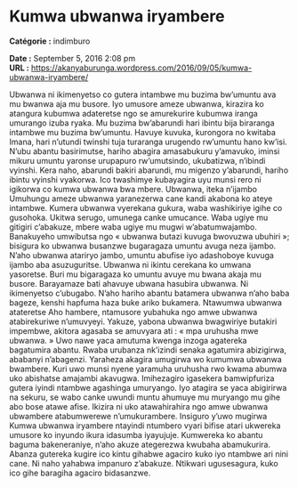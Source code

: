# Kumwa ubwanwa iryambere

**Catégorie :** indimburo

**Date :** September 5, 2016 2:08 pm  
**URL :** https://akanyaburunga.wordpress.com/2016/09/05/kumwa-ubwanwa-iryambere/

Ubwanwa ni ikimenyetso co gutera intambwe mu buzima bw’umuntu ava mu bwanwa aja mu busore. Iyo umusore ameze ubwanwa, kirazira ko atangura kubumwa adateretse ngo se amurekurire kubumwa iranga umurango izuba ryaka.
Mu buzima bw’abarundi hari ibintu bija biraranga intambwe mu buzima bw’umuntu. Havuye kuvuka, kurongora no kwitaba Imana, hari n’utundi twinshi tuja turaranga urugendo rw’umuntu hano kw’isi. N’ubu abantu basirimutse, hariho abagira amasabukuru y’amavuko, iminsi mikuru umuntu yaronse urupapuro rw’umutsindo, ukubatizwa, n’ibindi vyinshi. Kera naho, abarundi bakiri abarundi, mu migenzo y’abarundi, hariho ibintu vyinshi vyakorwa. Ico twashimye kubayagira uyu munsi rero ni igikorwa co kumwa ubwanwa bwa mbere.
Ubwanwa, iteka n’ijambo
Umuhungu ameze ubwanwa yaranezerwa cane kandi akabona ko ateye intambwe. Kumera ubwanwa vyerekana gukura, waba washikiriye igihe co gusohoka. Ukitwa serugo, umunega canke umucance. Waba ugiye mu gitigiri c’abakuze, mbere waba ugiye mu mugwi w’abatumwajambo. Banakuyeho umwibutsa ngo « ubwanwa butazi kuvuga bwovuzwa ubuhiri »; bisigura ko ubwanwa busanzwe bugaragaza umuntu avuga neza ijambo. N’aho ubwanwa atariryo jambo, umuntu abufise iyo adashoboye kuvuga ijambo aba asuzuguritse.
Ubwanwa ni ikintu cerekana ko umwana yasoretse. Buri mu bigaragaza ko umuntu avuye mu bwana akaja mu busore. Barayamaze bati ahavuye ubwana hasubira ubwanwa. Ni ikimenyetso c’ubugabo. N’aho hariho abantu batamera ubwanwa n’aho baba bageze, kenshi hapfuma haza buke ariko bukamera.
Ntawumwa ubwanwa atateretse
Aho hambere, ntamusore yubahuka ngo amwe ubwanwa atabirekuriwe n’umuvyeyi. Yakuze, yabona ubwanwa bwagwiriye butakiri impembwe, akitora agasaba se amuvyara ati : « mpa uruhusha mwe ubwanwa. » Uwo nawe yaca amutuma kwenga inzoga agatereka bagatumira abantu. Rwaba urubanza nk’izindi senaka agatumira abizigirwa, ababanyi n’abagenzi. Yaraheza akagira umugirwa wo kumumwa ubwanwa bwambere. Kuri uwo munsi nyene yaramuha uruhusha rwo kwama abumwa uko abishatse amajambi akavugwa. Imihezagiro igasekera bamwipfuriza gutera iyindi ntambwe agashinga umuryango. Iyo atagira se yaca abigirirwa na sekuru, se wabo canke uwundi muntu ahumuye mu muryango mu gihe abo bose atawe afise. Ikizira ni uko atawahirahira ngo amwe ubwanwa ubwambere atabumwerewe n’umukurambere.
Insiguro y’uwo mugirwa
Kumwa ubwanwa iryambere ntayindi ntumbero vyari bifise atari ukwereka umusore ko inyundo ikura idasumba iyayujuje. Kumwereka ko abantu baguma bakeneraniye, n’aho akuze ategerezwa kwubaha abamukurira. Abanza gutereka kugire ico kintu gihabwe agaciro kuko iyo ntambwe ari nini cane. Ni naho yahabwa impanuro z’abakuze. Ntikwari ugusesagura, kuko ico gihe baragiha agaciro bidasanzwe.

